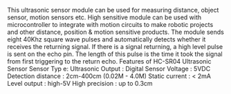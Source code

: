 This ultrasonic sensor module can be used for measuring distance, object sensor, motion sensors etc. High sensitive module can be used with microcontroller to integrate with motion circuits to make robotic projects and other distance, position & motion sensitive products.
The module sends eight 40Khz square wave pulses and automatically detects whether it receives the returning signal. If there is a signal returning,  a high level pulse is sent on the echo pin. The length of this pulse is the time it took the signal from first triggering to the return echo.
Features of HC-SR04 Ultrasonic Sensor
Sensor Typ e: Ultrasonic
Output : Digital Sensor
Voltage : 5VDC
Detection distance : 2cm-400cm (0.02M - 4.0M)
Static current : < 2mA
Level output : high-5V
High precision : up to 0.3cm
